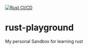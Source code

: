 [![Rust CI/CD](https://github.com/juweins/rust-playground/actions/workflows/rust.yml/badge.svg)](https://github.com/juweins/rust-playground/actions/workflows/rust.yml)

# rust-playground
My personal Sandbox for learning rust

